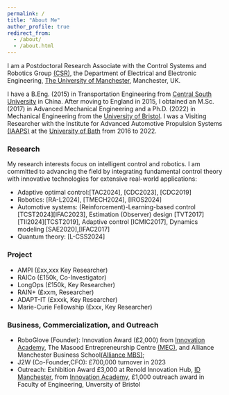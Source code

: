 ```yaml
---
permalink: /
title: "About Me"
author_profile: true
redirect_from: 
  - /about/
  - /about.html
---
```


I am a Postdoctoral Research Associate with the Control Systems and Robotics Group [(CSR)](https://uom-csrgroup.uk/), the Department of Electrical and Electronic Engineering, [The University of Manchester](https://www.manchester.ac.uk), Manchester, UK. 

I have a B.Eng. (2015) in Transportation Engineering from [Central South University](https://www.csu.edu.cn/) in China. After moving to England in 2015, I obtained an M.Sc. (2017) in Advanced Mechanical Engineering and a Ph.D. (2022) in Mechanical Engineering from the [University of Bristol](https://www.bristol.ac.uk/). I was a Visiting Researcher with the Institute for Advanced Automotive Propulsion Systems [(IAAPS)](https://iaaps.co.uk/) at the [University of Bath](https://www.bath.ac.uk/) from 2016 to 2022.

### Research

My research interests focus on intelligent control and robotics. I am committed to advancing the field by integrating fundamental control theory with innovative technologies for extensive real-world applications:
- Adaptive optimal control:[TAC2024], [CDC2023], [CDC2019]
- Robotics: [RA-L2024], [TMECH2024], [IROS2024]
- Automotive systems: (Reinforcement)-Learning-based control [TCST2024][IFAC2023], Estimation (Observer) design [TVT2017][TII2024][TCST2019], Adaptive control [ICMIC2017], Dynamics modeling [SAE2020],[IFAC2017]
- Quantum theory: [L-CSS2024]

### Project
- AMPI (£xx,xxx Key Researcher)
- RAICo (£150k, Co-Investigator)
- LongOps (£150k, Key Researcher)
- RAIN+ (£xxm, Researcher)
- ADAPT-IT (£xxxk, Key Researcher)
- Marie-Curie Fellowship (£xxx, Key Researcher)

### Business, Commercialization, and Outreach
- RoboGlove (Founder): Innovation Award (£2,000) from [Innovation Academy](https://www.linkedin.com/in/uom-innovation-academy/?originalSubdomain=uk), The Masood Entrepreneurship Centre [(MEC)](https://www.entrepreneurship.manchester.ac.uk/), and Alliance Manchester Business School[(Alliance MBS)](https://www.alliancembs.manchester.ac.uk/); 
- J2W (Co-Founder,CFO): £700,000 turnover in 2023
- Outreach: Exhibition Award £3,000 at Renold Innovation Hub, [ID Manchester](https://www.id-manchester.com/), from [Innovation Academy](https://www.linkedin.com/in/uom-innovation-academy/?originalSubdomain=uk), £1,000 outreach award in Faculty of Engineering, Unversity of Bristol

